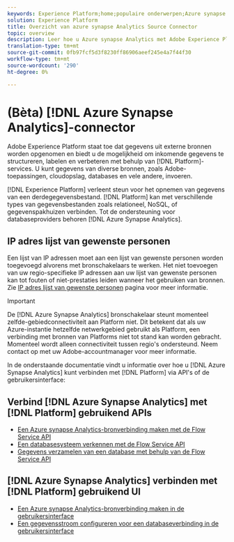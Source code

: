 ```yaml
---
keywords: Experience Platform;home;populaire onderwerpen;Azure synapse Analytics;azure synapse Analytics;Synapse;synapse
solution: Experience Platform
title: Overzicht van azure synapse Analytics Source Connector
topic: overview
description: Leer hoe u Azure synapse Analytics met Adobe Experience Platform kunt verbinden via API's of de gebruikersinterface.
translation-type: tm+mt
source-git-commit: 0fb97fcf5d3f8230ff86906aeef245e4a7f44f30
workflow-type: tm+mt
source-wordcount: '290'
ht-degree: 0%

---
```



# (Bèta) [!DNL Azure Synapse Analytics]-connector

Adobe Experience Platform staat toe dat gegevens uit externe bronnen worden opgenomen en biedt u de mogelijkheid om inkomende gegevens te structureren, labelen en verbeteren met behulp van [!DNL Platform]-services. U kunt gegevens van diverse bronnen, zoals Adobe-toepassingen, cloudopslag, databases en vele andere, invoeren.

[!DNL Experience Platform] verleent steun voor het opnemen van gegevens van een derdegegevensbestand. [!DNL Platform] kan met verschillende types van gegevensbestanden zoals relationeel, NoSQL, of gegevenspakhuizen verbinden. Tot de ondersteuning voor databaseproviders behoren [!DNL Azure Synapse Analytics].

## IP adres lijst van gewenste personen

Een lijst van IP adressen moet aan een lijst van gewenste personen worden toegevoegd alvorens met bronschakelaars te werken. Het niet toevoegen van uw regio-specifieke IP adressen aan uw lijst van gewenste personen kan tot fouten of niet-prestaties leiden wanneer het gebruiken van bronnen. Zie [IP adres lijst van gewenste personen](../../ip-address-allow-list.md) pagina voor meer informatie.

>[!IMPORTANT]
>
>De [!DNL Azure Synapse Analytics] bronschakelaar steunt momenteel zelfde-gebiedconnectiviteit aan Platform niet. Dit betekent dat als uw Azure-instantie hetzelfde netwerkgebied gebruikt als Platform, een verbinding met bronnen van Platforms niet tot stand kan worden gebracht. Momenteel wordt alleen connectiviteit tussen regio&#39;s ondersteund. Neem contact op met uw Adobe-accountmanager voor meer informatie.

In de onderstaande documentatie vindt u informatie over hoe u [!DNL Azure Synapse Analytics] kunt verbinden met [!DNL Platform] via API&#39;s of de gebruikersinterface:

## Verbind [!DNL Azure Synapse Analytics] met [!DNL Platform] gebruikend APIs

- [Een Azure synapse Analytics-bronverbinding maken met de Flow Service API](../../tutorials/api/create/databases/synapse-analytics.md)
- [Een databasesysteem verkennen met de Flow Service API](../../tutorials/api/explore/database-nosql.md)
- [Gegevens verzamelen van een database met behulp van de Flow Service API](../../tutorials/api/collect/database-nosql.md)

## [!DNL Azure Synapse Analytics] verbinden met [!DNL Platform] gebruikend UI

- [Een Azure synapse Analytics-bronverbinding maken in de gebruikersinterface](../../tutorials/ui/create/databases/synapse-analytics.md)
- [Een gegevensstroom configureren voor een databaseverbinding in de gebruikersinterface](../../tutorials/ui/dataflow/databases.md)